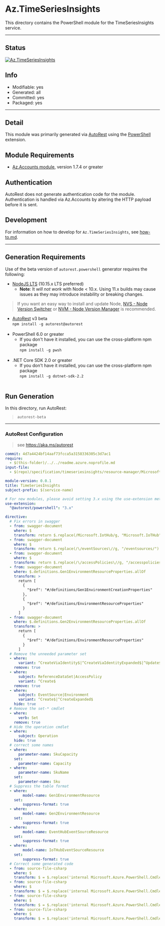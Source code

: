 <!-- region Generated -->
# Az.TimeSeriesInsights
This directory contains the PowerShell module for the TimeSeriesInsights service.

---
## Status
[![Az.TimeSeriesInsights](https://img.shields.io/powershellgallery/v/Az.TimeSeriesInsights.svg?style=flat-square&label=Az.TimeSeriesInsights "Az.TimeSeriesInsights")](https://www.powershellgallery.com/packages/Az.TimeSeriesInsights/)

## Info
- Modifiable: yes
- Generated: all
- Committed: yes
- Packaged: yes

---
## Detail
This module was primarily generated via [AutoRest](https://github.com/Azure/autorest) using the [PowerShell](https://github.com/Azure/autorest.powershell) extension.

## Module Requirements
- [Az.Accounts module](https://www.powershellgallery.com/packages/Az.Accounts/), version 1.7.4 or greater

## Authentication
AutoRest does not generate authentication code for the module. Authentication is handled via Az.Accounts by altering the HTTP payload before it is sent.

## Development
For information on how to develop for `Az.TimeSeriesInsights`, see [how-to.md](how-to.md).
<!-- endregion -->

---
## Generation Requirements
Use of the beta version of `autorest.powershell` generator requires the following:
- [NodeJS LTS](https://nodejs.org) (10.15.x LTS preferred)
  - **Note**: It *will not work* with Node < 10.x. Using 11.x builds may cause issues as they may introduce instability or breaking changes.
> If you want an easy way to install and update Node, [NVS - Node Version Switcher](../nodejs/installing-via-nvs.md) or [NVM - Node Version Manager](../nodejs/installing-via-nvm.md) is recommended.
- [AutoRest](https://aka.ms/autorest) v3 beta <br>`npm install -g autorest@autorest`<br>&nbsp;
- PowerShell 6.0 or greater
  - If you don't have it installed, you can use the cross-platform npm package <br>`npm install -g pwsh`<br>&nbsp;
- .NET Core SDK 2.0 or greater
  - If you don't have it installed, you can use the cross-platform npm package <br>`npm install -g dotnet-sdk-2.2`<br>&nbsp;

## Run Generation
In this directory, run AutoRest:
> `autorest-beta`

---
### AutoRest Configuration
> see https://aka.ms/autorest

``` yaml
commit: 4d7a4424bf14aaf73fcca5a3158336305c3d7ac1
require:
  - $(this-folder)/../../readme.azure.noprofile.md
input-file:
  - $(repo)/specification/timeseriesinsights/resource-manager/Microsoft.TimeSeriesInsights/stable/2020-05-15/timeseriesinsights.json

module-version: 0.0.1
title: TimeSeriesInsights
subject-prefix: $(service-name)

# For new modules, please avoid setting 3.x using the use-extension method and instead, use 4.x as the default option
use-extension:
  "@autorest/powershell": "3.x"

directive:
  # Fix errors in swagger
  - from: swagger-document
    where: $
    transform: return $.replace(/Microsoft.IotHub/g, "Microsoft.IoTHub")
  - from: swagger-document
    where: $
    transform: return $.replace(/\/eventSources\//g, "/eventsources/")
  - from: swagger-document
    where: $
    transform: return $.replace(/\/accessPolicies\//g, "/accesspolicies/")
  - from: swagger-document
    where: $.definitions.Gen1EnvironmentResourceProperties.allOf
    transform: >
      return [
        {
          "$ref": "#/definitions/Gen1EnvironmentCreationProperties"
        },
        {
          "$ref": "#/definitions/EnvironmentResourceProperties"
        }
      ]
  - from: swagger-document
    where: $.definitions.Gen2EnvironmentResourceProperties.allOf
    transform: >
      return [
        {
          "$ref": "#/definitions/EnvironmentResourceProperties"
        }
      ]
  # Remove the unneeded parameter set
  - where:
      variant: ^CreateViaIdentity$|^CreateViaIdentityExpanded$|^Update$|^UpdateViaIdentity$
    remove: true
  - where:
      subject: ReferenceDataSet|AccessPolicy
      variant: ^Create$
    remove: true
  - where:
      subject: EventSource|Environment
      variant: ^Create$|^CreateExpanded$
    hide: true
  # Remove the set-* cmdlet
  - where:
      verb: Set
    remove: true
  # Hide the operation cmdlet
  - where:
      subject: Operation
    hide: true
  # correct some names
  - where:
      parameter-name: SkuCapacity
    set:
      parameter-name: Capacity
  - where:
      parameter-name: SkuName
    set:
      parameter-name: Sku
  # Suppress the table format
  - where:
        model-name: Gen1EnvironmentResource
    set:      
        suppress-format: true
  - where:
        model-name: Gen2EnvironmentResource
    set:      
        suppress-format: true
  - where:
        model-name: EventHubEventSourceResource
    set:      
        suppress-format: true
  - where:
        model-name: IoTHubEventSourceResource
    set:      
        suppress-format: true
  # Correct some generated code
  - from: source-file-csharp
    where: $
    transform: $ = $.replace('internal Microsoft.Azure.PowerShell.Cmdlets.TimeSeriesInsights.Models.Api20200515.IGen1EnvironmentCreationProperties Property', 'public Microsoft.Azure.PowerShell.Cmdlets.TimeSeriesInsights.Models.Api20200515.IGen1EnvironmentCreationProperties Property');
  - from: source-file-csharp
    where: $
    transform: $ = $.replace('internal Microsoft.Azure.PowerShell.Cmdlets.TimeSeriesInsights.Models.Api20200515.IGen2EnvironmentCreationProperties Property', 'public Microsoft.Azure.PowerShell.Cmdlets.TimeSeriesInsights.Models.Api20200515.IGen2EnvironmentCreationProperties Property');
  - from: source-file-csharp
    where: $
    transform: $ = $.replace('internal Microsoft.Azure.PowerShell.Cmdlets.TimeSeriesInsights.Models.Api20200515.IEventHubEventSourceCreationProperties Property', 'public Microsoft.Azure.PowerShell.Cmdlets.TimeSeriesInsights.Models.Api20200515.IEventHubEventSourceCreationProperties Property');
  - from: source-file-csharp
    where: $
    transform: $ = $.replace('internal Microsoft.Azure.PowerShell.Cmdlets.TimeSeriesInsights.Models.Api20200515.IIoTHubEventSourceCreationProperties Property', 'public Microsoft.Azure.PowerShell.Cmdlets.TimeSeriesInsights.Models.Api20200515.IIoTHubEventSourceCreationProperties Property');
```

